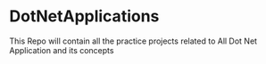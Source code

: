 # DotNetApplications
This Repo will contain all the practice projects related to All Dot Net Application and its concepts
